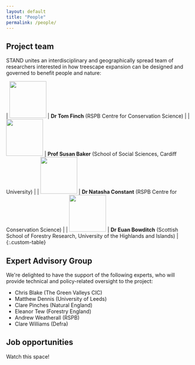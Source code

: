 ```yaml
---
layout: default
title: "People"
permalink: /people/
---
```

<!-- ## Edit CSS style for markdown tables -->
<style>
.custom-table th, .custom-table td {
   border: none!important;
   border-color: #FFFFFF;
   background-color: #FFFFFF;
   padding: 1px;
}
</style>

## Project team
STAND unites an interdisciplinary and geographically spread team of researchers interested in how treescape expansion can be designed and governed to benefit people and nature:

| <img src="/stand/assets/img/tf.png" width=100> | **Dr Tom Finch** (RSPB Centre for Conservation Science) | 
| <img src="/stand/assets/img/sb.png" width=100> | **Prof Susan Baker** (School of Social Sciences, Cardiff University) |
| <img src="/stand/assets/img/nc.png" width=100> | **Dr Natasha Constant** (RSPB Centre for Conservation Science) |
| <img src="/stand/assets/img/eb.png" width=100> | **Dr Euan Bowditch** (Scottish School of Forestry Research, University of the Highlands and Islands) |
{:.custom-table}

<!-- ## Partner organisations -->

## Expert Advisory Group
We're delighted to have the support of the following experts, who will provide technical and policy-related oversight to the project:
* Chris Blake (The Green Valleys CIC)
* Matthew Dennis (University of Leeds)
* Clare Pinches (Natural England)
* Eleanor Tew (Forestry England)
* Andrew Weatherall (RSPB)
* Clare Williams (Defra)

## Job opportunities
Watch this space!
